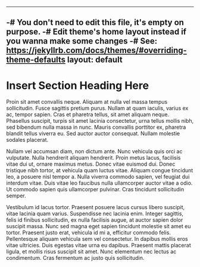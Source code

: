 ----
 -# You don't need to edit this file, it's empty on purpose.
 -# Edit theme's home layout instead if you wanna make some changes
 -# See: https://jekyllrb.com/docs/themes/#overriding-theme-defaults
layout: default
---
# Insert Section Heading Here

Proin sit amet convallis neque. Aliquam at nulla vel massa tempus sollicitudin. Fusce sagittis pretium purus. Nullam at quam iaculis, varius ex ac, tempor sapien. Cras et pharetra tellus, sit amet aliquam neque. Phasellus suscipit, turpis sit amet lacinia consectetur, urna tellus mollis nibh, sed bibendum nulla massa in nunc. Mauris convallis porttitor ex, pharetra blandit tellus viverra eu. Sed auctor auctor consequat. Nullam molestie sodales placerat.

Nullam vel accumsan diam, non dictum ante. Nunc vehicula quis orci ac vulputate. Nulla hendrerit aliquam hendrerit. Proin metus lacus, facilisis vitae dui ut, ornare maximus metus. Donec vitae euismod dui. Donec tristique nibh tortor, at vehicula quam luctus vitae. Aliquam congue tincidunt leo, a posuere nisl tempor a. Nulla viverra commodo sapien, vel feugiat dui interdum vitae. Duis vitae leo faucibus nulla ullamcorper auctor vitae a odio. Ut commodo sapien quis ullamcorper pulvinar. Cras tincidunt sollicitudin semper.

Vestibulum id lacus tortor. Praesent posuere lacus cursus libero suscipit, vitae lacinia quam varius. Suspendisse nec lacinia enim. Integer sagittis, felis id finibus sollicitudin, ex nulla facilisis augue, at auctor sapien dolor suscipit massa. Nunc sed magna eget sapien tincidunt molestie sit amet eu tortor. Praesent justo erat, vehicula id mi a, efficitur commodo felis. Pellentesque aliquam vehicula sem vel consectetur. In dapibus mollis eros vitae ultricies. Duis egestas vitae urna eu dapibus. Praesent mattis placerat ligula, et mollis risus suscipit sit amet. Nunc elementum nec lectus ac condimentum. Cras fermentum ac justo quis sollicitudin.
